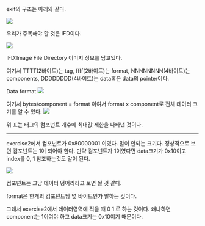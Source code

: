exif의 구조는 아래와 같다.

![](https://i.imgur.com/QZsEBaJ.png)

우리가 주목해야 할 것은 IFD이다.

![](https://i.imgur.com/zLa6SOb.png)

IFD:Image File Directory
이미지 정보를 담고있다.

여기서
TTTT(2바이트)는 tag,
ffff(2바이트)는 format,
NNNNNNNN(4바이트)는 components,
DDDDDDDD(4바이트)는 data혹은 data의 pointer이다.

Data format
![](https://i.imgur.com/MDOrEh4.png)

여기서 bytes/component = format 이여서 format x component로 전체 데이터 크기를 알 수 있다.
![](https://i.imgur.com/q1pAnXL.png)

위 표는 태그의 컴포넌트 개수에 최대값 제한을 나타낸 것이다.

---

exercise2에서 컴포넌트가 0x80000001 이였다. 말이 안되는 크기다. 정상적으로 보면 컴포넌트는 1이 되어야 한다.
만약 컴포넌트가 1이였다면 data크기가 0x10이고 index를 0, 1 참조하는것도 말이 된다.

![](https://i.imgur.com/1fDcF2H.png)

컴포넌트는 그냥 데이터 덩어리라고 보면 될 것 같다.

format은 한개의 컴포넌트당 몇 바이트인가 말하는 것이다.

그래서 exercise2에서 데이터영역에 적을 때 0 1 로 하는 것이다. 왜냐하면 component는 1이여야 하고 data크기는 0x10이기 때문이다.